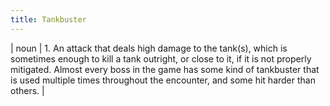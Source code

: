 ```yaml
---
title: Tankbuster
---
```

| noun | 1.  	An attack that deals high damage to the tank(s), which is sometimes enough to kill a tank outright, or close to it, if it is not properly mitigated. Almost every boss in the game has some kind of tankbuster that is used multiple times throughout the encounter, and some hit harder than others.	|